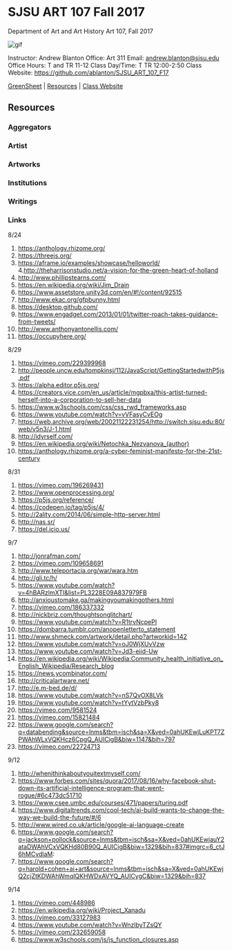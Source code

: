 **SJSU ART 107 Fall 2017**
======================
Department of Art and Art History
Art 107, Fall 2017

![gif](http://i.imgur.com/TuOehiT.gif)

Instructor: Andrew Blanton
Office: Art 311
Email: andrew.blanton@sjsu.edu
Office Hours: T and TR 11-12
Class Day/Time: T TR 12:00-2:50
Class Website: https://github.com/ablanton/SJSU_ART_107_F17

[GreenSheet](https://github.com/ablanton/SJSU_ART_107_F17/blob/master/GREENSHEET.md)
| [Resources](https://github.com/ablanton/SJSU_ART_107_F17/blob/master/RESOURCES.md)
| [Class Website](https://github.com/ablanton/SJSU_ART_107_F17)

Resources
---------

### Aggregators

### Artist

### Artworks

### Institutions

### Writings 

### Links

8/24
1. https://anthology.rhizome.org/
2. https://threejs.org/
3. https://aframe.io/examples/showcase/helloworld/
4.http://theharrisonstudio.net/a-vision-for-the-green-heart-of-holland
5. http://www.phillipstearns.com/
6. https://en.wikipedia.org/wiki/Jim_Drain
7. https://www.assetstore.unity3d.com/en/#!/content/92515
8. http://www.ekac.org/gfpbunny.html
9. https://desktop.github.com/
10. https://www.engadget.com/2013/01/01/twitter-roach-takes-guidance-from-tweets/
11. http://www.anthonyantonellis.com/
12. https://occupyhere.org/

8/29
1. https://vimeo.com/229399968
2. http://people.uncw.edu/tompkinsj/112/JavaScript/GettingStartedwithP5js.pdf
3. https://alpha.editor.p5js.org/
4. https://creators.vice.com/en_us/article/mgpbxa/this-artist-turned-herself-into-a-corporation-to-sell-her-data
5. https://www.w3schools.com/css/css_rwd_frameworks.asp
6. https://www.youtube.com/watch?v=vVFasyCvEOg
7. https://web.archive.org/web/20021122231254/http://switch.sjsu.edu:80/web/v5n3/J-1.html
8. http://idyrself.com/
9. https://en.wikipedia.org/wiki/Netochka_Nezvanova_(author)
10. https://anthology.rhizome.org/a-cyber-feminist-manifesto-for-the-21st-century

8/31

1. https://vimeo.com/196269431
2. https://www.openprocessing.org/
3. https://p5js.org/reference/
4. https://codepen.io/tag/p5js/4/
5. http://2ality.com/2014/06/simple-http-server.html
6. http://nas.sr/
7. https://del.icio.us/

9/7

1. http://jonrafman.com/
2. https://vimeo.com/109658691
3. http://www.teleportacia.org/war/wara.htm
4. http://gli.tc/h/
5. https://www.youtube.com/watch?v=4hBARzlmXTI&list=PL3228E09A837979FB
6. http://anxioustomake.ga/makingyoumakingothers.html
7. https://vimeo.com/186337332
8. http://nickbriz.com/thoughtsonglitchart/
9. https://www.youtube.com/watch?v=R1trvNcpePI
10. https://dombarra.tumblr.com/anopenletterto_statement
11. http://www.shmeck.com/artwork/detail.php?artworkid=142
12. https://www.youtube.com/watch?v=oJ0WjXUvVzw
13. https://www.youtube.com/watch?v=Jd3-eiid-Uw
14. https://en.wikipedia.org/wiki/Wikipedia:Community_health_initiative_on_English_Wikipedia/Research_blog
15. https://news.ycombinator.com/
16. http://criticalartware.net/
17. http://e.m-bed.de/d/
18. https://www.youtube.com/watch?v=nS7QvOX8LVk
19. https://www.youtube.com/watch?v=tYytVzbPky8
20. https://vimeo.com/9581524
21. https://vimeo.com/15821484
22. https://www.google.com/search?q=databending&source=lnms&tbm=isch&sa=X&ved=0ahUKEwjLuKPT7ZPWAhWLxVQKHcz6CpgQ_AUICigB&biw=1147&bih=797
23. https://vimeo.com/22724713

9/12

1. http://whenithinkaboutyouitextmyself.com/
2. https://www.forbes.com/sites/quora/2017/08/16/why-facebook-shut-down-its-artificial-intelligence-program-that-went-rogue/#6c473dc51710
3. https://www.csee.umbc.edu/courses/471/papers/turing.pdf
4. https://www.digitaltrends.com/cool-tech/ai-build-wants-to-change-the-way-we-build-the-future/#/6
5. http://www.wired.co.uk/article/google-ai-language-create
6. https://www.google.com/search?q=jackson+pollock&source=lnms&tbm=isch&sa=X&ved=0ahUKEwjauY2ataDWAhVCxVQKHd80B90Q_AUICigB&biw=1329&bih=837#imgrc=6_ctJ6hMCvdlaM:
7. https://www.google.com/search?q=harold+cohen+ai+art&source=lnms&tbm=isch&sa=X&ved=0ahUKEwjQ2cjZtKDWAhWmqlQKHWDxAVYQ_AUICygC&biw=1329&bih=837

9/14

1. https://vimeo.com/448986
2. https://en.wikipedia.org/wiki/Project_Xanadu
3. https://vimeo.com/33127983
4. https://www.youtube.com/watch?v=WnzlbyTZsQY
5. https://vimeo.com/232659058
6. https://www.w3schools.com/js/js_function_closures.asp
